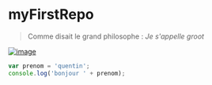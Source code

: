 # myFirstRepo
> Comme disait le grand philosophe : *Je s'appelle groot*



[![image](https://user-images.githubusercontent.com/112190974/188629197-a57b5712-a2fc-4784-aa68-6e8665c625ea.png)](https://www.youtube.com/watch?v=P20WsbRYg4A&ab_channel=McflyetCarlito)





```javascript
var prenom = 'quentin';
console.log('bonjour ' + prenom);










